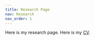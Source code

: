 ```yaml
---
title: Research Page
nav: Research
nav_order: 1
---
```


Here is my research page. Here is my [CV](https://jacobwbowman.github.io/website/assets/downloads/currentCV.pdf). 
